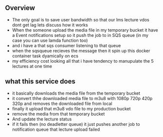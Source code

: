## Overview 
- The only goal is to save user bandwidth so that our lms lecture vdos dont get lag lets discuss how it works 
- When the someone upload the media file in my temporary bucket it have a  Event notifications setup so it push the job to in  SQS queue (in my case you can use lamda function too)
- and i have a that sqs consumer listening to that queue 
- when the sqsqueue recieves the message then it spin up this docker container task dyamically on ecs 
- my efficiency cost looking all that i have tendency to manupulate the 5 lectures at one time  

## what this service does

- it basically downloads the media file from the temporary bucket 
- it convert thhe downloaded media file to m3u8 with 1080p 720p 420p 320p and removes the downloaded file from local
- finally it upload that m3u8 vdo file to my production bucket
- remove the media from that temporary bucket 
- And update the lecture status
-  if it fails then (no deadletter queue) it just pushes another job to notification queue that lecture upload failed

